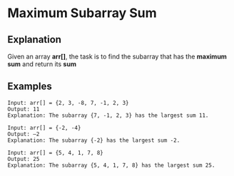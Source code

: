 # Maximum Subarray Sum

## Explanation

Given an array **arr[]**, the task is to find the subarray that has the **maximum sum** and return its **sum**

## Examples ##

    Input: arr[] = {2, 3, -8, 7, -1, 2, 3}
    Output: 11
    Explanation: The subarray {7, -1, 2, 3} has the largest sum 11.

    Input: arr[] = {-2, -4}
    Output: –2
    Explanation: The subarray {-2} has the largest sum -2.

    Input: arr[] = {5, 4, 1, 7, 8}
    Output: 25
    Explanation: The subarray {5, 4, 1, 7, 8} has the largest sum 25.